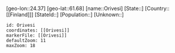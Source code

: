 ﻿---
location: [61.68,24.37]
mapzoom: [7,12] 
mapmarker: city 
type: City
tags:
- geo/City


SpocWebEntityId: 33134
isDeleted: false
confidential: public

---
[geo-lon::24.37]
[geo-lat::61.68]
[name::Orivesi]
[State::]
[Country::[[Finland]]]
[StateId::]
[Population::]
[Unknown::]


```leaflet
id: Orivesi
coordinates: [[Orivesi]]
markerFile: [[Orivesi]]
defaultZoom: 11 
maxZoom: 18
```
